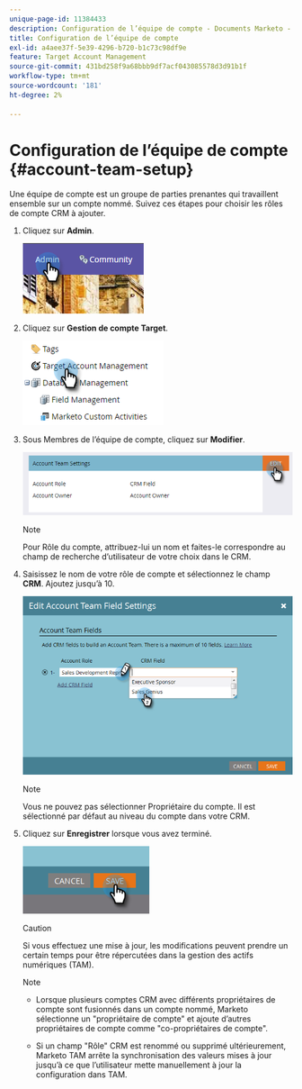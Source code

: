 ```yaml
---
unique-page-id: 11384433
description: Configuration de l’équipe de compte - Documents Marketo - Documentation du produit
title: Configuration de l’équipe de compte
exl-id: a4aee37f-5e39-4296-b720-b1c73c98df9e
feature: Target Account Management
source-git-commit: 431bd258f9a68bbb9df7acf043085578d3d91b1f
workflow-type: tm+mt
source-wordcount: '181'
ht-degree: 2%

---
```


# Configuration de l’équipe de compte {#account-team-setup}

Une équipe de compte est un groupe de parties prenantes qui travaillent ensemble sur un compte nommé. Suivez ces étapes pour choisir les rôles de compte CRM à ajouter.

1. Cliquez sur **Admin**.

   ![](assets/one-3.png)

1. Cliquez sur **Gestion de compte Target**.

   ![](assets/account-team-setup-2.png)

1. Sous Membres de l’équipe de compte, cliquez sur **Modifier**.

   ![](assets/3.png)

   >[!NOTE]
   >
   >Pour Rôle du compte, attribuez-lui un nom et faites-le correspondre au champ de recherche d’utilisateur de votre choix dans le CRM.

1. Saisissez le nom de votre rôle de compte et sélectionnez le champ **CRM**. Ajoutez jusqu’à 10.

   ![](assets/four-2.png)

   >[!NOTE]
   >
   >Vous ne pouvez pas sélectionner Propriétaire du compte. Il est sélectionné par défaut au niveau du compte dans votre CRM.

1. Cliquez sur **Enregistrer** lorsque vous avez terminé.

   ![](assets/five-2.png)

   >[!CAUTION]
   >
   >Si vous effectuez une mise à jour, les modifications peuvent prendre un certain temps pour être répercutées dans la gestion des actifs numériques (TAM).

   >[!NOTE]
   >
   >* Lorsque plusieurs comptes CRM avec différents propriétaires de compte sont fusionnés dans un compte nommé, Marketo sélectionne un &quot;propriétaire de compte&quot; et ajoute d’autres propriétaires de compte comme &quot;co-propriétaires de compte&quot;.
   >
   >* Si un champ &quot;Rôle&quot; CRM est renommé ou supprimé ultérieurement, Marketo TAM arrête la synchronisation des valeurs mises à jour jusqu’à ce que l’utilisateur mette manuellement à jour la configuration dans TAM.
